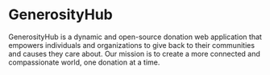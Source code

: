 # GenerosityHub
GenerosityHub is a dynamic and open-source donation web application that empowers individuals and organizations to give back to their communities and causes they care about. Our mission is to create a more connected and compassionate world, one donation at a time.
